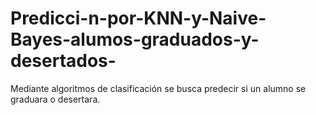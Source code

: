 # Predicci-n-por-KNN-y-Naive-Bayes-alumos-graduados-y-desertados-
Mediante algoritmos de clasificación se busca predecir si un alumno se graduara o desertara.
